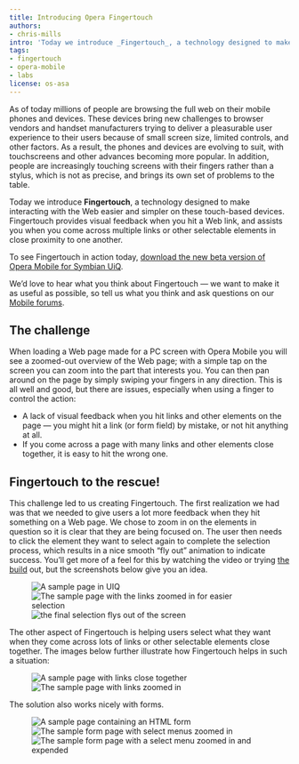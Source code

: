 ```yaml
---
title: Introducing Opera Fingertouch
authors:
- chris-mills
intro: 'Today we introduce _Fingertouch_, a technology designed to make interacting with the Web easier and simpler on touchscreen devices. Opera Fingertouch provides visual feedback when you hit a Web link, and assists you when you come across multiple links or other selectable elements in close proximity to one another.'
tags:
- fingertouch
- opera-mobile
- labs
license: os-asa
---
```


As of today millions of people are browsing the full web on their mobile phones and devices. These devices bring new challenges to browser vendors and handset manufacturers trying to deliver a pleasurable user experience to their users because of small screen size, limited controls, and other factors. As a result, the phones and devices are evolving to suit, with touchscreens and other advances becoming more popular. In addition, people are increasingly touching screens with their fingers rather than a stylus, which is not as precise, and brings its own set of problems to the table.

Today we introduce **Fingertouch**, a technology designed to make interacting with the Web easier and simpler on these touch-based devices. Fingertouch provides visual feedback when you hit a Web link, and assists you when you come across multiple links or other selectable elements in close proximity to one another.

To see Fingertouch in action today, [download the new beta version of Opera Mobile for Symbian UiQ][1].

[1]: http://www.opera.com/download/get.pl?sub=+devices+&mobile=1&id=32030&location=270&nothanks=true

We’d love to hear what you think about Fingertouch — we want to make it as useful as possible, so tell us what you think and ask questions on our [Mobile forums][2].

[2]: http://my.opera.com/community/forums/forum.dml?id=9

## The challenge

When loading a Web page made for a PC screen with Opera Mobile you will see a zoomed-out overview of the Web page; with a simple tap on the screen you can zoom into the part that interests you. You can then pan around on the page by simply swiping your fingers in any direction. This is all well and good, but there are issues, especially when using a finger to control the action:

- A lack of visual feedback when you hit links and other elements on the page — you might hit a link (or form field) by mistake, or not hit anything at all.
- If you come across a page with many links and other elements close together, it is easy to hit the wrong one.

## Fingertouch to the rescue!

This challenge led to us creating Fingertouch. The first realization we had was that we needed to give users a lot more feedback when they hit something on a Web page. We chose to zoom in on the elements in question so it is clear that they are being focused on. The user then needs to click the element they want to select again to complete the selection process, which results in a nice smooth “fly out” animation to indicate success. You’ll get more of a feel for this by watching the video or trying [the build][3] out, but the screenshots below give you an idea.

[3]: http://www.opera.com/download/get.pl?sub=+devices+&mobile=1&id=32030&location=270&nothanks=true

<figure block="figure">
	<img elem="media" src="{{ page.id }}/zoom01.jpg" alt="A sample page in UIQ">
	<img elem="media" src="{{ page.id }}/zoom02.jpg" alt="The sample page with the links zoomed in for easier selection">
	<img elem="media" src="{{ page.id }}/zoom03.jpg" alt="the final selection flys out of the screen">
</figure>

The other aspect of Fingertouch is helping users select what they want when they come across lots of links or other selectable elements close together. The images below further illustrate how Fingertouch helps in such a situation:

<figure block="figure">
	<img elem="media" src="{{ page.id }}/myo1.png" alt="A sample page with links close together">
	<img elem="media" src="{{ page.id }}/myo2.png" alt="The sample page with links zoomed in">
</figure>

The solution also works nicely with forms.

<figure block="figure">
	<img elem="media" src="{{ page.id }}/fb1.png" alt="A sample page containing an HTML form">
	<img elem="media" src="{{ page.id }}/fb2.png" alt="The sample form page with select menus zoomed in">
	<img elem="media" src="{{ page.id }}/fb3.png" alt="The sample form page with a select menu zoomed in and expended">
</figure>
